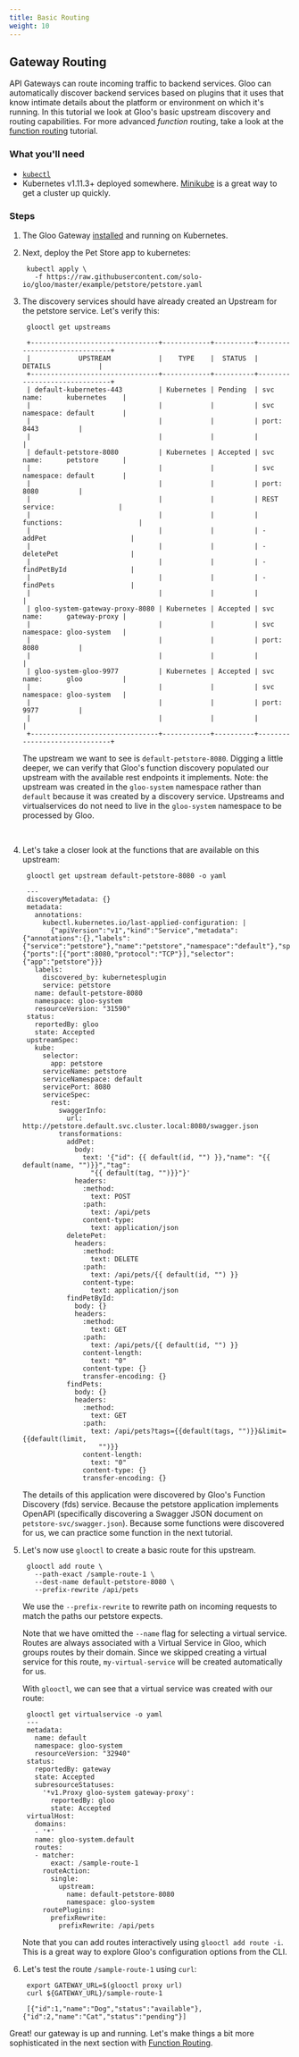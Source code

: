 ```yaml
---
title: Basic Routing
weight: 10
---
```


## Gateway Routing

API Gateways can route incoming traffic to backend services. Gloo can automatically discover backend services based on plugins that it uses that know intimate details about the platform or environment on which it's running. In this tutorial we look at Gloo's basic upstream discovery and routing capabilities. For more advanced *function* routing, take a look at the [function routing](../function_routing) tutorial.

### What you'll need
- [`kubectl`](https://kubernetes.io/docs/tasks/tools/install-kubectl/)
- Kubernetes v1.11.3+ deployed somewhere. [Minikube](https://kubernetes.io/docs/tasks/tools/install-minikube/) is a great way to get a cluster up quickly.

### Steps

1. The Gloo Gateway [installed](../..//installation/) and running on Kubernetes. 
 
1. Next, deploy the Pet Store app to kubernetes:

        kubectl apply \
          -f https://raw.githubusercontent.com/solo-io/gloo/master/example/petstore/petstore.yaml

1. The discovery services should have already created an Upstream for the petstore service.
Let's verify this:

        glooctl get upstreams
        
        +--------------------------------+------------+----------+------------------------------+
        |            UPSTREAM            |    TYPE    |  STATUS  |           DETAILS            |
        +--------------------------------+------------+----------+------------------------------+
        | default-kubernetes-443         | Kubernetes | Pending  | svc name:      kubernetes    |
        |                                |            |          | svc namespace: default       |
        |                                |            |          | port:          8443          |
        |                                |            |          |                              |
        | default-petstore-8080          | Kubernetes | Accepted | svc name:      petstore      |
        |                                |            |          | svc namespace: default       |
        |                                |            |          | port:          8080          |
        |                                |            |          | REST service:                |
        |                                |            |          | functions:                   |
        |                                |            |          | - addPet                     |
        |                                |            |          | - deletePet                  |
        |                                |            |          | - findPetById                |
        |                                |            |          | - findPets                   |
        |                                |            |          |                              |
        | gloo-system-gateway-proxy-8080 | Kubernetes | Accepted | svc name:      gateway-proxy |
        |                                |            |          | svc namespace: gloo-system   |
        |                                |            |          | port:          8080          |
        |                                |            |          |                              |
        | gloo-system-gloo-9977          | Kubernetes | Accepted | svc name:      gloo          |
        |                                |            |          | svc namespace: gloo-system   |
        |                                |            |          | port:          9977          |
        |                                |            |          |                              |
        +--------------------------------+------------+----------+------------------------------+
        
    The upstream we want to see is `default-petstore-8080`. Digging a little deeper,
    we can verify that Gloo's function discovery populated our upstream with 
    the available rest endpoints it implements. Note: the upstream was created in 
    the `gloo-system` namespace rather than `default` because it was created by a
    discovery service. Upstreams and virtualservices do not need to live in the `gloo-system`
    namespace to be processed by Gloo.

    <br/>
    
1. Let's take a closer look at the functions that are available on this upstream:
    
        glooctl get upstream default-petstore-8080 -o yaml
        
        ---
        discoveryMetadata: {}
        metadata:
          annotations:
            kubectl.kubernetes.io/last-applied-configuration: |
              {"apiVersion":"v1","kind":"Service","metadata":{"annotations":{},"labels":{"service":"petstore"},"name":"petstore","namespace":"default"},"spec":{"ports":[{"port":8080,"protocol":"TCP"}],"selector":{"app":"petstore"}}}
          labels:
            discovered_by: kubernetesplugin
            service: petstore
          name: default-petstore-8080
          namespace: gloo-system
          resourceVersion: "31590"
        status:
          reportedBy: gloo
          state: Accepted
        upstreamSpec:
          kube:
            selector:
              app: petstore
            serviceName: petstore
            serviceNamespace: default
            servicePort: 8080
            serviceSpec:
              rest:
                swaggerInfo:
                  url: http://petstore.default.svc.cluster.local:8080/swagger.json
                transformations:
                  addPet:
                    body:
                      text: '{"id": {{ default(id, "") }},"name": "{{ default(name, "")}}","tag":
                        "{{ default(tag, "")}}"}'
                    headers:
                      :method:
                        text: POST
                      :path:
                        text: /api/pets
                      content-type:
                        text: application/json
                  deletePet:
                    headers:
                      :method:
                        text: DELETE
                      :path:
                        text: /api/pets/{{ default(id, "") }}
                      content-type:
                        text: application/json
                  findPetById:
                    body: {}
                    headers:
                      :method:
                        text: GET
                      :path:
                        text: /api/pets/{{ default(id, "") }}
                      content-length:
                        text: "0"
                      content-type: {}
                      transfer-encoding: {}
                  findPets:
                    body: {}
                    headers:
                      :method:
                        text: GET
                      :path:
                        text: /api/pets?tags={{default(tags, "")}}&limit={{default(limit,
                          "")}}
                      content-length:
                        text: "0"
                      content-type: {}
                      transfer-encoding: {}

    The details of this application were discovered by Gloo's Function Discovery (fds) service. Because the petstore 
    application implements OpenAPI (specifically discovering a Swagger JSON document on `petstore-svc/swagger.json`). 
    Because some functions were discovered for us, we can practice some function in the next tutorial.
    
1. Let's now use `glooctl` to create a basic route for this upstream.

        glooctl add route \
          --path-exact /sample-route-1 \
          --dest-name default-petstore-8080 \
          --prefix-rewrite /api/pets

    We use the `--prefix-rewrite` to rewrite path on incoming requests
    to match the paths our petstore expects. 
    
    Note that we have omitted the `--name` flag for selecting a virtual service. Routes are always associated 
    with a Virtual Service in Gloo, which groups routes by their domain. Since we skipped creating a 
    virtual service for this route, `my-virtual-service` will be created automatically for us.

    With `glooctl`, we can see that a virtual service was created with our route:

        glooctl get virtualservice -o yaml
        ---
        metadata:
          name: default
          namespace: gloo-system
          resourceVersion: "32940"
        status:
          reportedBy: gateway
          state: Accepted
          subresourceStatuses:
            '*v1.Proxy gloo-system gateway-proxy':
              reportedBy: gloo
              state: Accepted
        virtualHost:
          domains:
          - '*'
          name: gloo-system.default
          routes:
          - matcher:
              exact: /sample-route-1
            routeAction:
              single:
                upstream:
                  name: default-petstore-8080
                  namespace: gloo-system
            routePlugins:
              prefixRewrite:
                prefixRewrite: /api/pets
          
     Note that you can add routes interactively using `glooctl add route -i`. This is a great way 
     to explore Gloo's configuration options from the CLI.

1. Let's test the route `/sample-route-1` using `curl`:

        export GATEWAY_URL=$(glooctl proxy url)
        curl ${GATEWAY_URL}/sample-route-1
        
        [{"id":1,"name":"Dog","status":"available"},{"id":2,"name":"Cat","status":"pending"}]
        
        
Great! our gateway is up and running. Let's make things a bit more sophisticated in the next section with [Function Routing](../function_routing).

